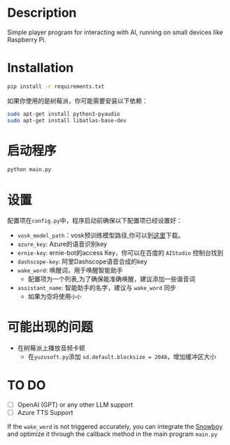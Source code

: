 # Description
Simple player program for interacting with AI, running on small devices like Raspberry Pi.

# Installation
```bash
pip install -r requirements.txt
```

如果你使用的是树莓派，你可能需要安装以下依赖：
```bash
sudo apt-get install python3-pyaudio
sudo apt-get install libatlas-base-dev
```

# 启动程序
```bash
python main.py
```

# 设置
配置项在`config.py`中，程序启动前确保以下配置项已经设置好：
- `vosk_model_path`：vosk预训练模型路径,你可以到[这里](https://alphacephei.com/vosk/models)下载。
- `azure_key`: Azure的语音识别key
- `ernie-key`: ernie-bot的access Key，你可以在百度的 `AIStudio` 控制台找到
- `dashscope-key`: 阿里Dashscope语音合成的key
- `wake_word`: 唤醒词，用于唤醒智能助手
  - 配置项为一个列表,为了确保能准确唤醒，建议添加一些谐音词
- `assistant_name`: 智能助手的名字，建议与 `wake_word` 同步
  - 如果为空将使用`小小`

# 可能出现的问题

- 在树莓派上播放音频卡顿
  - 在`yuzusoft.py`添加 `sd.default.blocksize = 2048`，增加缓冲区大小

# TO DO
- [ ] OpenAI (GPT) or any other LLM support
- [ ] Azure TTS Support

If the `wake_word` is not triggered accurately, you can integrate the [Snowboy](https://github.com/Kitt-AI/snowboy) and optimize it through the callback method in the main program `main.py`